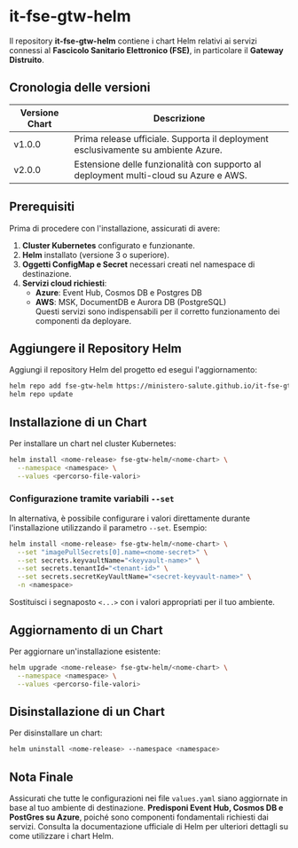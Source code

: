 # it-fse-gtw-helm

Il repository **it-fse-gtw-helm** contiene i chart Helm relativi ai servizi connessi al **Fascicolo Sanitario Elettronico (FSE)**, in particolare il **Gateway Distruito**.

## Cronologia delle versioni

| Versione Chart | Descrizione                                                                 |
|----------|------------------------------------------------------------------------------|
| v1.0.0   | Prima release ufficiale. Supporta il deployment esclusivamente su ambiente Azure. |
| v2.0.0   | Estensione delle funzionalità con supporto al deployment multi-cloud su Azure e AWS. |


## Prerequisiti

Prima di procedere con l'installazione, assicurati di avere:

1. **Cluster Kubernetes** configurato e funzionante.
2. **Helm** installato (versione 3 o superiore).
3. **Oggetti ConfigMap e Secret** necessari creati nel namespace di destinazione.
4. **Servizi cloud richiesti**:  
   - **Azure**: Event Hub, Cosmos DB e Postgres DB  
   - **AWS**: MSK, DocumentDB e Aurora DB (PostgreSQL)  
   Questi servizi sono indispensabili per il corretto funzionamento dei componenti da deployare.

## Aggiungere il Repository Helm

Aggiungi il repository Helm del progetto ed esegui l'aggiornamento:
```bash
helm repo add fse-gtw-helm https://ministero-salute.github.io/it-fse-gtw-helm/
helm repo update
```

## Installazione di un Chart

Per installare un chart nel cluster Kubernetes:
```bash
helm install <nome-release> fse-gtw-helm/<nome-chart> \
  --namespace <namespace> \
  --values <percorso-file-valori>
```

### Configurazione tramite variabili `--set`

In alternativa, è possibile configurare i valori direttamente durante l'installazione utilizzando il parametro `--set`. Esempio:
```bash
helm install <nome-release> fse-gtw-helm/<nome-chart> \
  --set "imagePullSecrets[0].name=<nome-secret>" \
  --set secrets.keyvaultName="<keyvault-name>" \
  --set secrets.tenantId="<tenant-id>" \
  --set secrets.secretKeyVaultName="<secret-keyvault-name>" \
  -n <namespace>
```

Sostituisci i segnaposto `<...>` con i valori appropriati per il tuo ambiente.

## Aggiornamento di un Chart

Per aggiornare un'installazione esistente:
```bash
helm upgrade <nome-release> fse-gtw-helm/<nome-chart> \
  --namespace <namespace> \
  --values <percorso-file-valori>
```

## Disinstallazione di un Chart

Per disinstallare un chart:
```bash
helm uninstall <nome-release> --namespace <namespace>
```

## Nota Finale

Assicurati che tutte le configurazioni nei file `values.yaml` siano aggiornate in base al tuo ambiente di destinazione. **Predisponi Event Hub, Cosmos DB e PostGres su Azure**, poiché sono componenti fondamentali richiesti dai servizi. Consulta la documentazione ufficiale di Helm per ulteriori dettagli su come utilizzare i chart Helm.
